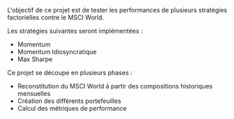 L'objectif de ce projet est de tester les performances de plusieurs stratégies factorielles contre le MSCI World.

Les stratégies suivantes seront implémentées :
- Momentum
- Momentum Idiosyncratique
- Max Sharpe

Ce projet se découpe en plusieurs phases :
- Reconstitution du MSCI World à partir des compositions historiques mensuelles
- Création des différents portefeuilles
- Calcul des métriques de performance
